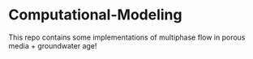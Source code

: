 # Computational-Modeling
This repo contains some implementations of multiphase flow in porous media + groundwater age!
